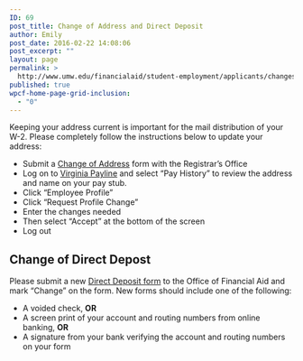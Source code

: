 ```yaml
---
ID: 69
post_title: Change of Address and Direct Deposit
author: Emily
post_date: 2016-02-22 14:08:06
post_excerpt: ""
layout: page
permalink: >
  http://www.umw.edu/financialaid/student-employment/applicants/changes/
published: true
wpcf-home-page-grid-inclusion:
  - "0"
---
```

Keeping your address current is important for the mail distribution of your W-2. Please completely follow the instructions below to update your address:
<ul>
	<li>Submit a <a href="http://academics.umw.edu/registrar/forms/">Change of Address</a> form with the Registrar’s Office</li>
	<li>Log on to <a href="http://payline.doa.virginia.gov/">Virginia Payline</a> and select “Pay History” to review the address and name on your pay stub.</li>
	<li>Click “Employee Profile”</li>
	<li>Click “Request Profile Change”</li>
	<li>Enter the changes needed</li>
	<li>Then select “Accept” at the bottom of the screen</li>
	<li>Log out</li>
</ul>
<h2>Change of Direct Depost</h2>
Please submit a new <a href="http://adminfinance.umw.edu/financialaid/files/2011/09/Direct-Deposit-Form-1-10.pdf">Direct Deposit form</a> to the Office of Financial Aid and mark “Change” on the form. New forms should include one of the following:
<ul>
	<li>A voided check, <strong>OR</strong></li>
	<li>A screen print of your account and routing numbers from online banking, <strong>OR</strong></li>
	<li>A signature from your bank verifying the account and routing numbers on your form</li>
</ul>